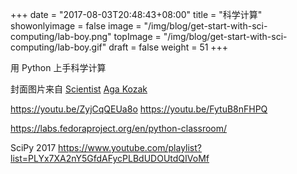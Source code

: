 +++
date = "2017-08-03T20:48:43+08:00"
title = "科学计算"
showonlyimage = false
image = "/img/blog/get-start-with-sci-computing/lab-boy.png"
topImage =  "/img/blog/get-start-with-sci-computing/lab-boy.gif"
draft = false
weight = 51
+++

用 Python 上手科学计算
<!--more-->


封面图片来自 [Scientist](https://dribbble.com/shots/2374402-Scientist) <a href="https://dribbble.com/aga-kozak"><i class="fa fa-dribbble" aria-hidden="true"></i> Aga Kozak</a>  

https://youtu.be/ZyjCqQEUa8o
https://youtu.be/FytuB8nFHPQ

https://labs.fedoraproject.org/en/python-classroom/

SciPy 2017
https://www.youtube.com/playlist?list=PLYx7XA2nY5GfdAFycPLBdUDOUtdQIVoMf
